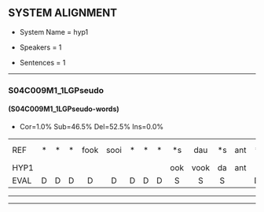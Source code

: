 
## SYSTEM ALIGNMENT

- System Name = hyp1

- Speakers = 1

- Sentences = 1

---

### S04C009M1_1LGPseudo

#### (S04C009M1_1LGPseudo-words)

- Cor=1.0%	Sub=46.5%	Del=52.5%	Ins=0.0%

|  |  |  |  |  |  |  |  |  |  |  |  |  |  |  |  |  |  |  |  |  |  |  |  |  |  |  |  |  |  |  |  |  |  |  |  |  |  |  |  |  |  |  |  |  |  |  |  |  |  |  |  |  |  |  |  |  |  |  |  |  |  |  |  |  |  |  |  |  |  |  |  |  |  |  |  |  |  |  |  |  |  |  |  |  |  |  |  |  |  |  |  |  |  |  |  |  |  |  |  |  |  |  |  |  |  |  |  |  |  |  |  |  |  |  |  |  |  |  |  |  |  |  |  |  |  |  |  |  |  |  |  |  |  |  |  |  |  |  |  |  |  |  |  |  |  |  |  |  |  |  |  |  |  |  |  |  |  |  |  |  |  |  |  |  |  |  |  |  |  |  |  |  |  |  |  |  |  |  |  |  |  |  |  |  |  |  |  |  |  |  |  |  |  |  |  |  |  |  |  |  |
|:--- |:---:|:---:|:---:|:---:|:---:|:---:|:---:|:---:|:---:|:---:|:---:|:---:|:---:|:---:|:---:|:---:|:---:|:---:|:---:|:---:|:---:|:---:|:---:|:---:|:---:|:---:|:---:|:---:|:---:|:---:|:---:|:---:|:---:|:---:|:---:|:---:|:---:|:---:|:---:|:---:|:---:|:---:|:---:|:---:|:---:|:---:|:---:|:---:|:---:|:---:|:---:|:---:|:---:|:---:|:---:|:---:|:---:|:---:|:---:|:---:|:---:|:---:|:---:|:---:|:---:|:---:|:---:|:---:|:---:|:---:|:---:|:---:|:---:|:---:|:---:|:---:|:---:|:---:|:---:|:---:|:---:|:---:|:---:|:---:|:---:|:---:|:---:|:---:|:---:|:---:|:---:|:---:|:---:|:---:|:---:|:---:|:---:|:---:|:---:|:---:|:---:|:---:|:---:|:---:|:---:|:---:|:---:|:---:|:---:|:---:|:---:|:---:|:---:|:---:|:---:|:---:|:---:|:---:|:---:|:---:|:---:|:---:|:---:|:---:|:---:|:---:|:---:|:---:|:---:|:---:|:---:|:---:|:---:|:---:|:---:|:---:|:---:|:---:|:---:|:---:|:---:|:---:|:---:|:---:|:---:|:---:|:---:|:---:|:---:|:---:|:---:|:---:|:---:|:---:|:---:|:---:|:---:|:---:|:---:|:---:|:---:|:---:|:---:|:---:|:---:|:---:|:---:|:---:|:---:|:---:|:---:|:---:|:---:|:---:|:---:|:---:|:---:|:---:|:---:|:---:|:---:|:---:|:---:|:---:|:---:|:---:|:---:|:---:|:---:|:---:|:---:|:---:|:---:|:---:|:---:|:---:|:---:|:---:|:---:|:---:|
| REF | * | * | * | fook | sooi | * | * | * | *s | dau | *s | ant | * | * | * | beeg | sprunt | * | * | * | * | * | * | * | * | * | hool | * | * | * | * | * | larst | vout | * | * | * | * | *(fout) | zwoei | * | * | * | * | * | * | * | fam | rachts | * | * | * | * | * | * | * | * | * | vaap | sprieuw | * | * | * | * | * | * | * | * | * | * | * | keng | * | * | * | * | swoers | * | * | * | * | * | * | * | * | * | doer | * | * | * | * | * | plirt | jien | * | * | * | blard | * | * | * | * | * | * | * | * | guul | * | * | * | * | hoekt | neeuw | * | * | * | * | * | * | * | * | noork | vid | * | * | *(vinden) | * | * | * | * | zans | * | * | * | leum | * | * | * | * | haans | spaai | * | * | * | * | sjalt | * | * | * | * | * | * | * | *x | * | * | * | heik | * | * | * | * | sank | * | * | * | roen | * | * | * | * | frijk | eem*(mee) | schard | * | * | * | * | grek | * | * | * | * | dron | * | * | * | *(doorn) | * | * | * | * | * | * | snaaf | stuid | * | * | * | * |
| HYP1 |  |  |  |  |  |  |  |  | ook | vook | da | ant |  |  |  |  |  |  |  |  |  |  |  |  |  |  |  |  |  |  |  |  |  |  |  |  |  |  |  |  |  |  |  |  |  |  |  |  |  |  |  |  |  |  |  |  | beer | sur | k | o | hu | hoi | hu | a | lars | o | ah | faat | ah | h | van | g | a | has | warp | g | u | ee | van | i | m | o | s | worst | de | doe | doer |  |  |  |  |  |  |  |  |  |  |  |  |  |  |  |  |  |  |  |  |  |  |  |  |  |  |  |  |  |  |  |  |  |  |  |  |  |  |  |  |  |  |  |  |  |  |  |  |  |  |  |  |  | u | leerd | ah | h | amen | d | hi | a | g | de | larnden | u | hoe | oekt | e | nie | wa | oh | ng | en | winden | ah | san | gi | uh | m | nee | a | m | hum | a | spi | l | a | hid | sout | o | ho | ah | tark | ho | h | hoen | a | vraak | mee | a | de | sharden | i | scherp | de | o | door | n | a | slaf | s | uh | sneden |
| EVAL | D | D | D | D | D | D | D | D | S | S | S |  | D | D | D | D | D | D | D | D | D | D | D | D | D | D | D | D | D | D | D | D | D | D | D | D | D | D | D | D | D | D | D | D | D | D | D | D | D | D | D | D | D | D | D | D | S | S | S | S | S | S | S | S | S | S | S | S | S | S | S | S | S | S | S | S | S | S | S | S | S | S | S | S | S | S |  | D | D | D | D | D | D | D | D | D | D | D | D | D | D | D | D | D | D | D | D | D | D | D | D | D | D | D | D | D | D | D | D | D | D | D | D | D | D | D | D | D | D | D | D | D | D | D | D | D | D | D | D | D | S | S | S | S | S | S | S | S | S | S | S | S | S | S | S | S | S | S | S | S | S | S | S | S | S | S | S | S | S | S | S | S | S | S | S | S | S | S | S | S | S | S | S | S | S | S | S | S | S | S | S | S | S | S | S | S | S | S | S | S |
---

---
